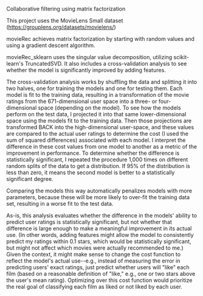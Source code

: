 Collaborative filtering using matrix factorization

This project uses the MovieLens Small dataset (https://grouplens.org/datasets/movielens/)

movieRec achieves matrix factorization by starting with random values and using a gradient descent algorithm.

movieRec_sklearn uses the singular value decomposition, utilizing scikit-learn's TruncatedSVD. It also includes a cross-validation analysis to see whether the model is significantly improved by adding features. 

The cross-validation analysis works by shuffling the data and splitting it into two halves, one for training the models and one for testing them. Each model is fit to the training data, resulting in a transformation of the movie ratings from the 671-dimensional user space into a three- or four-dimensional space (depending on the model). 
 To see how the models perform on the test data, I projected it into that same lower-dimensional space using the models fit to the training data. 
Then those projections are transformed BACK into the high-dimensional user-space, and these values are compared to the actual user ratings to determine the cost (I used the sum of squared differences) associated with each model.
 I interpret the difference in these cost values from one model to another as a metric of the improvement in performance. To determine whether the difference is statistically significant, I repeated the procedure 1,000 times on different random splits of the data to get a distribution. 
If 95% of the distribution is less than zero, it means the second model is better to a statistically significant degree.

Comparing the models this way automatically penalizes models with more parameters, because these will be more likely to over-fit the training data set, resulting in a worse fit to the test data.

As-is, this analysis evaluates whether the difference in the models' ability to predict user ratings is statistically significant, but not whether that difference is large enough to make a meaningful improvement in its actual use. 
(In other words, adding features might allow the model to consistently predict my ratings within 0.1 stars, which would be statistically significant, but might not affect which movies were actually recommended to me.)
 Given the context, it might make sense to change the cost function to reflect the model's actual use--e.g., instead of measuring the error in predicting users' exact ratings, just predict whether users will "like" each film (based on a reasonable definition of "like," e.g., one or two stars above the user's mean rating). 
 Optimizing over this cost function would prioritize the real goal of classifying each film as liked or not liked by each user.